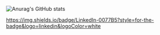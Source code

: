 ![Anurag's GitHub stats](https://github-readme-stats.vercel.app/api?username=Davibrasil05&theme=dark&show_icons=true)

https://img.shields.io/badge/LinkedIn-0077B5?style=for-the-badge&logo=linkedin&logoColor=white
